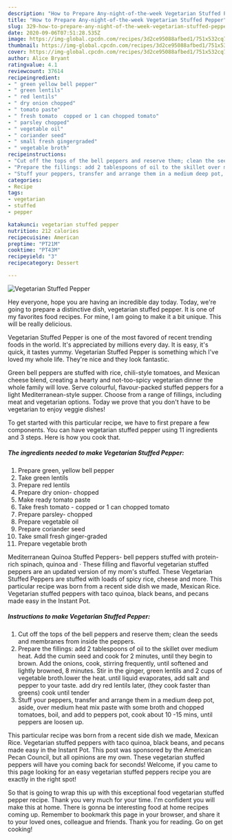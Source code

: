 ```yaml
---
description: "How to Prepare Any-night-of-the-week Vegetarian Stuffed Pepper"
title: "How to Prepare Any-night-of-the-week Vegetarian Stuffed Pepper"
slug: 329-how-to-prepare-any-night-of-the-week-vegetarian-stuffed-pepper
date: 2020-09-06T07:51:28.535Z
image: https://img-global.cpcdn.com/recipes/3d2ce95088afbed1/751x532cq70/vegetarian-stuffed-pepper-recipe-main-photo.jpg
thumbnail: https://img-global.cpcdn.com/recipes/3d2ce95088afbed1/751x532cq70/vegetarian-stuffed-pepper-recipe-main-photo.jpg
cover: https://img-global.cpcdn.com/recipes/3d2ce95088afbed1/751x532cq70/vegetarian-stuffed-pepper-recipe-main-photo.jpg
author: Alice Bryant
ratingvalue: 4.1
reviewcount: 37614
recipeingredient:
- " green yellow bell pepper"
- " green lentils"
- " red lentils"
- " dry onion chopped"
- " tomato paste"
- " fresh tomato  copped or 1 can chopped tomato"
- " parsley chopped"
- " vegetable oil"
- " coriander seed"
- " small fresh gingergraded"
- " vegetable broth"
recipeinstructions:
- "Cut off the tops of the bell peppers and reserve them; clean the seeds and membranes from inside the peppers."
- "Prepare the fillings: add 2 tablespoons of oil to the skillet over medium heat. Add the cumin seed and cook for 2 minutes, until they begin to brown. Add the onions, cook, stirring frequently, until softened and lightly browned, 8 minutes. Stir in the ginger, green lentils and 2 cups of vegetable broth.lower the heat. until liquid evaporates, add salt and pepper to your taste. add dry red lentils later, (they cook faster than greens) cook until tender"
- "Stuff your peppers, transfer and arrange them in a medium deep pot, aside, over medium heat mix paste with some broth and chopped tomatoes, boil, and add to peppers pot, cook about 10 -15 mins, until peppers are loosen up."
categories:
- Recipe
tags:
- vegetarian
- stuffed
- pepper

katakunci: vegetarian stuffed pepper 
nutrition: 212 calories
recipecuisine: American
preptime: "PT21M"
cooktime: "PT43M"
recipeyield: "3"
recipecategory: Dessert

---
```



![Vegetarian Stuffed Pepper](https://img-global.cpcdn.com/recipes/3d2ce95088afbed1/751x532cq70/vegetarian-stuffed-pepper-recipe-main-photo.jpg)

Hey everyone, hope you are having an incredible day today. Today, we're going to prepare a distinctive dish, vegetarian stuffed pepper. It is one of my favorites food recipes. For mine, I am going to make it a bit unique. This will be really delicious.

Vegetarian Stuffed Pepper is one of the most favored of recent trending foods in the world. It's appreciated by millions every day. It is easy, it's quick, it tastes yummy. Vegetarian Stuffed Pepper is something which I've loved my whole life. They're nice and they look fantastic.

Green bell peppers are stuffed with rice, chili-style tomatoes, and Mexican cheese blend, creating a hearty and not-too-spicy vegetarian dinner the whole family will love. Serve colourful, flavour-packed stuffed peppers for a light Mediterranean-style supper. Choose from a range of fillings, including meat and vegetarian options. Today we prove that you don&#39;t have to be vegetarian to enjoy veggie dishes!


To get started with this particular recipe, we have to first prepare a few components. You can have vegetarian stuffed pepper using 11 ingredients and 3 steps. Here is how you cook that.

<!--inarticleads1-->

##### The ingredients needed to make Vegetarian Stuffed Pepper:

1. Prepare  green, yellow bell pepper
1. Take  green lentils
1. Prepare  red lentils
1. Prepare  dry onion- chopped
1. Make ready  tomato paste
1. Take  fresh tomato - copped or 1 can chopped tomato
1. Prepare  parsley- chopped
1. Prepare  vegetable oil
1. Prepare  coriander seed
1. Take  small fresh ginger-graded
1. Prepare  vegetable broth


Mediterranean Quinoa Stuffed Peppers- bell peppers stuffed with protein-rich spinach, quinoa and · These filling and flavorful vegetarian stuffed peppers are an updated version of my mom&#39;s stuffed. These Vegetarian Stuffed Peppers are stuffed with loads of spicy rice, cheese and more. This particular recipe was born from a recent side dish we made, Mexican Rice. Vegetarian stuffed peppers with taco quinoa, black beans, and pecans made easy in the Instant Pot. 

<!--inarticleads2-->

##### Instructions to make Vegetarian Stuffed Pepper:

1. Cut off the tops of the bell peppers and reserve them; clean the seeds and membranes from inside the peppers.
1. Prepare the fillings: add 2 tablespoons of oil to the skillet over medium heat. Add the cumin seed and cook for 2 minutes, until they begin to brown. Add the onions, cook, stirring frequently, until softened and lightly browned, 8 minutes. Stir in the ginger, green lentils and 2 cups of vegetable broth.lower the heat. until liquid evaporates, add salt and pepper to your taste. add dry red lentils later, (they cook faster than greens) cook until tender
1. Stuff your peppers, transfer and arrange them in a medium deep pot, aside, over medium heat mix paste with some broth and chopped tomatoes, boil, and add to peppers pot, cook about 10 -15 mins, until peppers are loosen up.


This particular recipe was born from a recent side dish we made, Mexican Rice. Vegetarian stuffed peppers with taco quinoa, black beans, and pecans made easy in the Instant Pot. This post was sponsored by the American Pecan Council, but all opinions are my own. These vegetarian stuffed peppers will have you coming back for seconds! Welcome, if you came to this page looking for an easy vegetarian stuffed peppers recipe you are exactly in the right spot! 

So that is going to wrap this up with this exceptional food vegetarian stuffed pepper recipe. Thank you very much for your time. I'm confident you will make this at home. There is gonna be interesting food at home recipes coming up. Remember to bookmark this page in your browser, and share it to your loved ones, colleague and friends. Thank you for reading. Go on get cooking!
